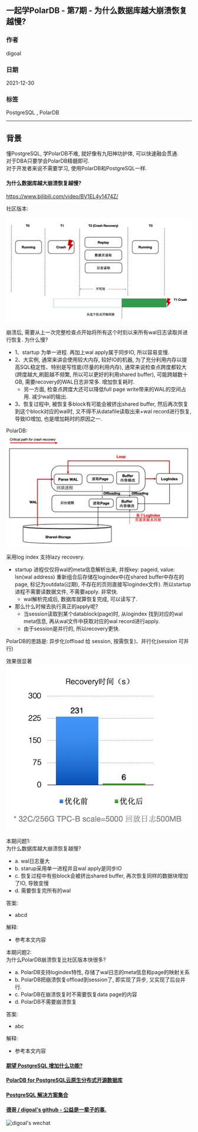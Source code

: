 ## 一起学PolarDB - 第7期 - 为什么数据库越大崩溃恢复越慢?    
                          
### 作者                   
digoal                          
                          
### 日期                          
2021-12-30                         
                          
### 标签                          
PostgreSQL , PolarDB                           
                          
----                          
                          
## 背景          
懂PostgreSQL, 学PolarDB不难, 就好像有九阳神功护体, 可以快速融会贯通.                 
对于DBA只要学会PolarDB精髓即可.                 
对于开发者来说不需要学习, 使用PolarDB和PostgreSQL一样.                            
      
#### 为什么数据库越大崩溃恢复越慢?   
https://www.bilibili.com/video/BV1EL4y1474Z/   
   
社区版本:     
  
![pic](20211230_04_pic_001.png)  
  
崩溃后, 需要从上一次完整检查点开始将所有这个时刻以来所有wal日志读取并进行恢复. 为什么慢?  
- 1、startup 为单一进程. 再加上wal apply属于同步IO, 所以容易变慢.   
- 2、大实例, 通常来讲会使用较大内存, 较好IO的机器, 为了充分利用内存以提高SQL稳定性、特别是写性能(尽量的利用内存), 通常来说检查点跨度都较大(跨度越大,刷脏越不频繁, 所以可以更好的利用shared buffer), 可能跨越数十GB, 需要recovery的WAL日志非常多. 增加恢复耗时.    
    - 另一方面, 检查点跨度大还可以降低full page write带来的WAL的空间占用. 减少wal的输出.  
- 3、恢复过程中, 被恢复多block有可能会被挤出shared buffer, 然后再次恢复到这个block对应的wal时, 又不得不从datafile读取出来+wal record进行恢复, 导致IO增加, 也是增加耗时的原因之一.   
       
PolarDB:      
![pic](20211230_04_pic_002.png)  
  
采用log index  支持lazy recovery.  
- startup 进程仅仅将wal的meta信息解析出来, 并按key: pageid, value: lsn(wal address) 重新组合后存储在logindex中(在shared buffer中存在的page, 标记为outdata(过期), 不存在的页则直接写logindex文件). 所以startup进程不需要读数据文件, 不需要apply. 非常快.  
     - wal解析完成后, 数据库就算恢复完成, 可以读写了.  
- 那么什么时候去执行真正的apply呢?   
    - 当session读取到某个datablock(page)时, 从logindex 找到对应的wal meta信息, 再从wal文件中获取对应的wal record进行apply.  
    - 由于session是并行的, 所以recovery更快.   
  
PolarDB的思路是: 异步化(offload 给 session, 按需恢复)、并行化(session 可并行)  
  
效果很显著  
![pic](20211230_04_pic_003.png)  
  
    
本期问题1:      
为什么数据库越大崩溃恢复越慢?    
- a. wal日志量大          
- b. starup采用单一进程并且wal apply是同步IO     
- c. 恢复过程中有些block会被挤出shared buffer, 再次恢复同样的数据块增加了IO, 导致变慢      
- d. 需要恢复完所有的wal  
                
答案:                
- abcd        
            
解释:            
- 参考本文内容       
    
本期问题2:      
为什么PolarDB崩溃恢复比社区版本快很多?      
- a. PolarDB支持logindex特性, 存储了wal日志的meta信息和page的映射关系   
- b. PolarDB把崩溃恢复offload到session了, 即实现了异步, 又实现了后台并行.         
- c. PolarDB在崩溃恢复时不需要恢复data page的内容         
- d. PolarDB不需要崩溃恢复     
                
答案:                
- abc          
            
解释:            
- 参考本文内容      
         
  
#### [期望 PostgreSQL 增加什么功能?](https://github.com/digoal/blog/issues/76 "269ac3d1c492e938c0191101c7238216")
  
  
#### [PolarDB for PostgreSQL云原生分布式开源数据库](https://github.com/ApsaraDB/PolarDB-for-PostgreSQL "57258f76c37864c6e6d23383d05714ea")
  
  
#### [PostgreSQL 解决方案集合](https://yq.aliyun.com/topic/118 "40cff096e9ed7122c512b35d8561d9c8")
  
  
#### [德哥 / digoal's github - 公益是一辈子的事.](https://github.com/digoal/blog/blob/master/README.md "22709685feb7cab07d30f30387f0a9ae")
  
  
![digoal's wechat](../pic/digoal_weixin.jpg "f7ad92eeba24523fd47a6e1a0e691b59")
  
